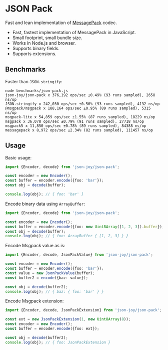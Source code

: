 # JSON Pack

Fast and lean implementation of [MessagePack](https://github.com/msgpack/msgpack/blob/master/spec.md) codec.

- Fast, fastest implementation of MessagePack in JavaScript.
- Small footprint, small bundle size.
- Works in Node.js and browser.
- Supports binary fields.
- Supports extensions.


## Benchmarks

Faster than `JSON.stringify`:

```
node benchmarks/json-pack.js 
json-joy/json-pack x 376,192 ops/sec ±0.49% (93 runs sampled), 2658 ns/op
JSON.stringify x 242,030 ops/sec ±0.50% (93 runs sampled), 4132 ns/op
@msgpack/msgpack x 188,164 ops/sec ±0.95% (89 runs sampled), 5315 ns/op
msgpack-lite x 54,859 ops/sec ±1.55% (87 runs sampled), 18229 ns/op
msgpack x 36,078 ops/sec ±0.79% (91 runs sampled), 27718 ns/op
msgpack5 x 11,850 ops/sec ±0.78% (89 runs sampled), 84388 ns/op
messagepack x 8,972 ops/sec ±2.34% (82 runs sampled), 111457 ns/op
```


## Usage

Basic usage:

```ts
import {Encoder, decode} from 'json-joy/json-pack';

const encoder = new Encoder();
const buffer = encoder.encode({foo: 'bar'});
const obj = decode(buffer);

console.log(obj); // { foo: 'bar' }
```

Encode binary data using `ArrayBuffer`:

```ts
import {Encoder, decode} from 'json-joy/json-pack';

const encoder = new Encoder();
const buffer = encoder.encode({foo: new Uint8Array([1, 2, 3]).buffer});
const obj = decode(buffer);
console.log(obj); // { foo: ArrayBuffer { [1, 2, 3] } }
```

Encode Msgpack value as is:

```ts
import {Encoder, decode, JsonPackValue} from 'json-joy/json-pack';

const encoder = new Encoder();
const buffer = encoder.encode({foo: 'bar'});
const value = new JsonPackValue(buffer);
const buffer2 = encode({baz: value});

const obj = decode(buffer2);
console.log(obj); // { baz: { foo: 'bar' } }
```

Encode Msgpack extension:

```ts
import {Encoder, decode, JsonPackExtension} from 'json-joy/json-pack';

const ext = new JsonPackExtension(1, new Uint8Array(8));
const encoder = new Encoder();
const buffer = encoder.encode({foo: ext});

const obj = decode(buffer2);
console.log(obj); // { foo: JsonPackExtension } 
```
